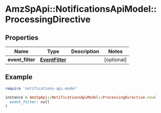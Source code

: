 # AmzSpApi::NotificationsApiModel::ProcessingDirective

## Properties

| Name | Type | Description | Notes |
| ---- | ---- | ----------- | ----- |
| **event_filter** | [**EventFilter**](EventFilter.md) |  | [optional] |

## Example

```ruby
require 'notifications-api-model'

instance = AmzSpApi::NotificationsApiModel::ProcessingDirective.new(
  event_filter: null
)
```

